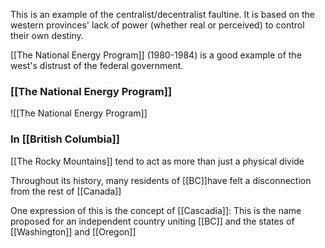 This is an example of the centralist/decentralist faultine. It is based on the western provinces' lack of power (whether real or perceived) to control their own destiny.

[[The National Energy Program]] (1980-1984) is a good example of the west's distrust of the federal government.

### [[The National Energy Program]]
![[The National Energy Program]]

### In [[British Columbia]]
[[The Rocky Mountains]] tend to act as more than just a physical divide

Throughout its history, many residents of [[BC]]have felt a disconnection from the rest of [[Canada]]

One expression of this is the concept of [[Cascadia]]:
This is the name proposed for an independent country uniting [[BC]] and the states of [[Washington]] and [[Oregon]]

